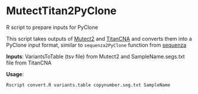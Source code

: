 # MutectTitan2PyClone
R script to prepare inputs for PyClone

This script takes outputs of [Mutect2](https://github.com/broadinstitute/gatk) and [TitanCNA](https://github.com/gavinha/TitanCNA) and converts them into a PyClone input format, similar to `sequenza2PyClone` function from [sequenza](https://github.com/cran/sequenza)

**Inputs**: VariantsToTable (tsv file) from Mutect2 and SampleName.segs.txt file from TitanCNA

**Usage**:

    Rscript convert.R variants.table copynumber.seg.txt SampleName

